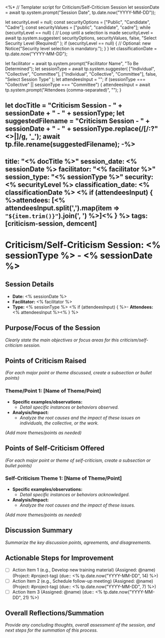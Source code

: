 <%*
// Templater script for Criticism/Self-Criticism Session
let sessionDate = await tp.system.prompt("Session Date", tp.date.now("YYYY-MM-DD"));

let securityLevel = null;
const securityOptions = ["Public", "Candidate", "Cadre"];
const securityValues = ["public", "candidate", "cadre"];
while (securityLevel == null) { // Loop until a selection is made
    securityLevel = await tp.system.suggester(
        securityOptions, 
        securityValues, 
        false, 
        "Select Security Level (Required)"
    );
    if (securityLevel == null) {
        // Optional: new Notice("Security level selection is mandatory.");
    }
}
let classificationDate = tp.date.now("YYYY-MM-DD");

let facilitator = await tp.system.prompt("Facilitator Name", "To Be Determined");
let sessionType = await tp.system.suggester(
  ["Individual", "Collective", "Committee"], 
  ["Individual", "Collective", "Committee"],
  false,
  "Select Session Type"
);
let attendeesInput = "";
if (sessionType === "Collective" || sessionType === "Committee") {
  attendeesInput = await tp.system.prompt("Attendees (comma-separated)", "");
}

let docTitle = "Criticism Session - " + sessionDate + " - " + sessionType;
let suggestedFilename = "Criticism Session - " + sessionDate + " - " + sessionType.replace(/[\/:?"<>|]/g, '_');
await tp.file.rename(suggestedFilename);
-%>
---
title: "<% docTitle %>"
session_date: <% sessionDate %>
facilitator: "<% facilitator %>"
session_type: "<% sessionType %>"
security: <% securityLevel %>
classification_date: <% classificationDate %>
<% if (attendeesInput) { %>attendees: [<% attendeesInput.split(',').map(item => `"${item.trim()}"`).join(', ') %>]<% } %>
tags: [criticism-session, demcent]
---

# Criticism/Self-Criticism Session: <% sessionType %> - <% sessionDate %>

## Session Details
- **Date:** <% sessionDate %>
- **Facilitator:** <% facilitator %>
- **Type:** <% sessionType %>
<% if (attendeesInput) { %>- **Attendees:** <% attendeesInput %><% } %>

## Purpose/Focus of the Session

*Clearly state the main objectives or focus areas for this criticism/self-criticism session.*

## Points of Criticism Raised

*(For each major point or theme discussed, create a subsection or bullet points)*

### Theme/Point 1: [Name of Theme/Point]
- **Specific examples/observations:**
  - *Detail specific instances or behaviors observed.*
- **Analysis/Impact:**
  - *Analyze the root causes and the impact of these issues on individuals, the collective, or the work.*

*(Add more themes/points as needed)*

## Points of Self-Criticism Offered

*(For each major point or theme of self-criticism, create a subsection or bullet points)*

### Self-Criticism Theme 1: [Name of Theme/Point]
- **Specific examples/observations:**
  - *Detail specific instances or behaviors acknowledged.*
- **Analysis/Impact:**
  - *Analyze the root causes and the impact of these issues.*

*(Add more themes/points as needed)*

## Discussion Summary

*Summarize the key discussion points, agreements, and disagreements.*

## Actionable Steps for Improvement

- [ ] Action Item 1 (e.g., Develop new training material) (Assigned: @name) (Project: #project-tag) (due:: <% tp.date.now("YYYY-MM-DD", 14) %>)
- [ ] Action Item 2 (e.g., Schedule follow-up meeting) (Assigned: @name) (Project: #project-tag) (due:: <% tp.date.now("YYYY-MM-DD", 7) %>)
- [ ] Action Item 3 (Assigned: @name) (due:: <% tp.date.now("YYYY-MM-DD", 21) %>)

## Overall Reflections/Summation

*Provide any concluding thoughts, overall assessment of the session, and next steps for the summation of this process.*
